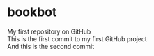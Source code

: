 # bookbot
My first repository on GitHub <br>
This is the first commit to my first GitHub project <br>
And this is the second commit